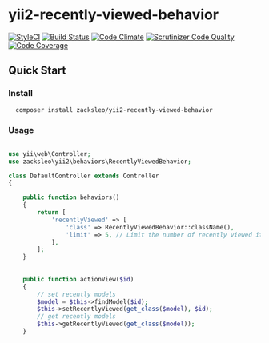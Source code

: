 # yii2-recently-viewed-behavior

[![StyleCI](https://styleci.io/repos/101527643/shield?branch=master)](https://styleci.io/repos/101527643)
[![Build Status](https://travis-ci.org/zacksleo/yii2-recently-viewed-behavior.svg?branch=master)](https://travis-ci.org/zacksleo/yii2-recently-viewed-behavior)
[![Code Climate](https://img.shields.io/codeclimate/github/zacksleo/yii2-recently-viewed-behavior.svg)]()
[![Scrutinizer Code Quality](https://scrutinizer-ci.com/g/zacksleo/yii2-recently-viewed-behavior/badges/quality-score.png?b=master)](https://scrutinizer-ci.com/g/zacksleo/yii2-recently-viewed-behavior/?branch=master)
[![Code Coverage](https://scrutinizer-ci.com/g/zacksleo/yii2-recently-viewed-behavior/badges/coverage.png?b=master)](https://scrutinizer-ci.com/g/zacksleo/yii2-recently-viewed-behavior/?branch=master)


## Quick Start

### Install

```bash
  composer install zacksleo/yii2-recently-viewed-behavior
```

### Usage

```php

use yii\web\Controller;
use zacksleo\yii2\behaviors\RecentlyViewedBehavior;

class DefaultController extends Controller
{

    public function behaviors()
    {
        return [
            'recentlyViewed' => [
                'class' => RecentlyViewedBehavior::className(),
                'limit' => 5, // Limit the number of recently viewed items stored. 0 = no limit.
            ],
        ];
    }
    
    
    public function actionView($id)
    {
        // set recently models
        $model = $this->findModel($id);
        $this->setRecentlyViewed(get_class($model), $id);
        // get recently models
        $this->getRecentlyViewed(get_class($model));
    }    

```


